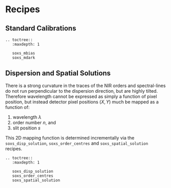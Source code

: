 # Recipes

## Standard Calibrations

```eval_rst
.. toctree::
   :maxdepth: 1

   soxs_mbias
   soxs_mdark
```

## Dispersion and Spatial Solutions

There is a strong curvature in the traces of the NIR orders and spectral-lines do not run perpendicular to the dispersion direction, but are highly tilted. Therefore wavelength cannot be expressed as simply a function of pixel position, but instead detector pixel positions ($X, Y$) much be mapped as a function of:

1. wavelength $\lambda$
2. order number $n$, and 
3. slit position $s$

This 2D mapping function is determined incrementally via the `soxs_disp_solution`, `soxs_order_centres` and `soxs_spatial_solution` recipes.

```eval_rst
.. toctree::
   :maxdepth: 1

   soxs_disp_solution
   soxs_order_centres
   soxs_spatial_solution
```
